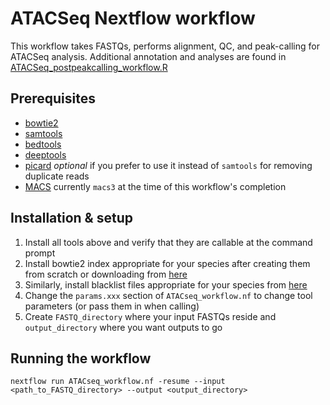 # ATACSeq Nextflow workflow

This workflow takes FASTQs, performs alignment, QC, and peak-calling for ATACSeq analysis. Additional annotation
and analyses are found in [ATACSeq_postpeakcalling_workflow.R](https://github.com/ptvan/workflows/blob/master/R/ATACSeq_postpeakcalling_workflow.R)

## Prerequisites

- [bowtie2](https://github.com/BenLangmead/bowtie2)
- [samtools](https://www.htslib.org)
- [bedtools](https://bedtools.readthedocs.io/en/latest/)
- [deeptools](https://deeptools.readthedocs.io/en/latest/)
- [picard](https://broadinstitute.github.io/picard/) _optional_ if you prefer to use it instead of `samtools` for removing duplicate reads
- [MACS]() currently `macs3` at the time of this workflow's completion

## Installation & setup

1. Install all tools above and verify that they are callable at the command prompt
2. Install bowtie2 index appropriate for your species after creating them from scratch or downloading from [here](https://benlangmead.github.io/aws-indexes/bowtie)  
3. Similarly, install blacklist files appropriate for your species from [here](https://github.com/Boyle-Lab/Blacklist)
4. Change the `params.xxx` section of `ATACseq_workflow.nf` to change tool parameters (or pass them in when calling)
5. Create `FASTQ_directory` where your input FASTQs reside and `output_directory` where you want outputs to go

## Running the workflow

`nextflow run ATACseq_workflow.nf -resume --input <path_to_FASTQ_directory> --output <output_directory>`